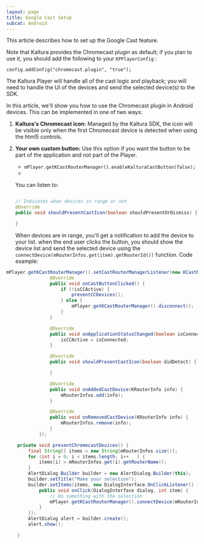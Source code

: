 ```yaml
---
layout: page
title: Google Cast Setup
subcat: Android
---
```

This article describes how to set up the Google Cast feature.

Note that Kaltura provides the Chromecast plugin as default; if you plan to use it, you should add the following to your `KPPlayerConfig` :
```
config.addConfig("chromecast.plugin", "true");
```
The Kaltura Player will handle all of the cast logic and playback; you will need to handle the UI of the devices and send the selected device(s) to the SDK.

In this article, we'll show you how to use the Chromecast plugin in Android devices. This can be implemented in one of two ways:

1. **Kaltura's Chromecast icon:**
	Managed by the Kaltura SDK, the icon will be visible only when the first Chromecast device is detected when using the html5 controls.
2. **Your own custom button:**
	Use this option if you want the button to be part of the application and not part of the Player.
	* `mPlayer.getKCastRouterManager().enableKalturaCastButton(false);`
	* 
	You can listen to:
	
	```java
	
	// Indicates when devices in range or not 
	@Override
    public void shouldPresentCastIcon(boolean shouldPresentOrDismiss) {

    }
	```
	When devices are in range, you'll get a notification to add the device to your list.
	when the end user clicks the button, you should show the device list and send the selected device using the `connectDevice(mRouterInfos.get(item).getRouterId())` function.
	Code example:
	
```java
mPlayer.getKCastRouterManager().setCastRouterManagerListener(new KCastRouterManagerListener() {
                @Override
                public void onCastButtonClicked() {
                    if (!isCCActive) {
                        presentCCDevices();
                    } else {
                        mPlayer.getKCastRouterManager().disconnect();
                    }
                }

                @Override
                public void onApplicationStatusChanged(boolean isConnected) {
                    isCCActive = isConnected;
                }

                @Override
                public void shouldPresentCastIcon(boolean didDetect) {

                }

                @Override
                public void onAddedCastDevice(KRouterInfo info) {
                    mRouterInfos.add(info);
                }

                @Override
                public void onRemovedCastDevice(KRouterInfo info) {
                    mRouterInfos.remove(info);
                }
            });

    private void presentChromecastDevices() {
        final String[] items = new String[mRouterInfos.size()];
        for (int i = 0; i < items.length; i++   ) {
            items[i] = mRouterInfos.get(i).getRouterName();
        }
        AlertDialog.Builder builder = new AlertDialog.Builder(this);
        builder.setTitle("Make your selection");
        builder.setItems(items, new DialogInterface.OnClickListener() {
            public void onClick(DialogInterface dialog, int item) {
                // Do something with the selection
                mPlayer.getKCastRouterManager().connectDevice(mRouterInfos.get(item).getRouterId());
            }
        });
        AlertDialog alert = builder.create();
        alert.show();

    }
